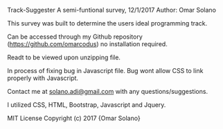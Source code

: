 Track-Suggester
A semi-funtional survey, 12/1/2017
Author: Omar Solano

This survey was built to determine the users ideal programming track.

Can be accessed through my Github repository (https://github.com/omarcodus) no installation required.

Readt to be viewed upon unzipping file.

In process of fixing bug in Javascript file. Bug wont allow CSS to link
properly with Javascript.

Contact me at solano.adi@gmail.com with any questions/suggestions.

I utilized CSS, HTML, Bootstrap, Javascript and Jquery.

MIT License
Copyright (c) 2017 {Omar Solano}
